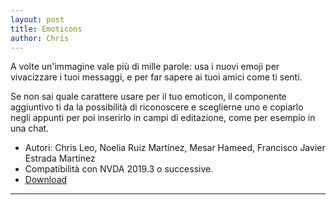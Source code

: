 ```yaml
---
layout: post
title: Emoticons
author: Chris
---
```



A volte un'immagine vale più di mille parole: usa i nuovi emoji per vivacizzare i tuoi messaggi, e per far sapere ai tuoi amici come ti senti.

Se non sai quale carattere usare per il tuo emoticon, il componente aggiuntivo ti da la possibilità di riconoscere e sceglierne uno e copiarlo negli appunti per poi inserirlo in campi di editazione, come per esempio in una chat.

* Autori: Chris Leo, Noelia Ruiz Martínez, Mesar Hameed, Francisco Javier Estrada Martínez
* Compatibilità con NVDA 2019.3 o successive.
* [Download](https://addons.nvda-project.org/files/get.php?file=emo)

---

